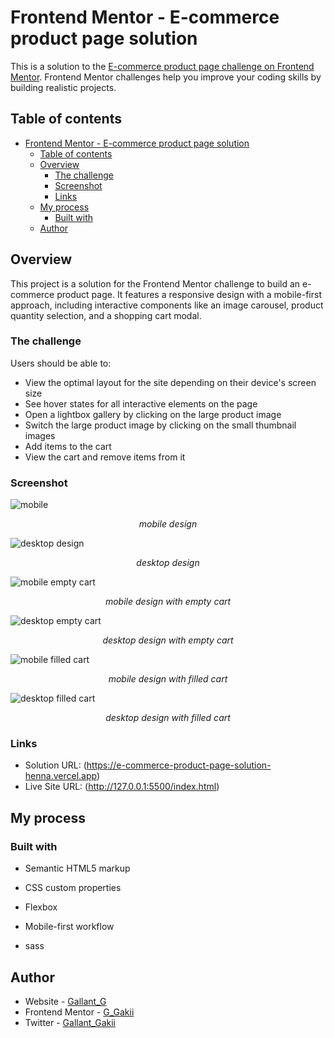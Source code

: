 # Frontend Mentor - E-commerce product page solution

This is a solution to the [E-commerce product page challenge on Frontend Mentor](https://www.frontendmentor.io/challenges/ecommerce-product-page-UPsZ9MJp6). Frontend Mentor challenges help you improve your coding skills by building realistic projects.

## Table of contents

- [Frontend Mentor - E-commerce product page solution](#frontend-mentor---e-commerce-product-page-solution)
  - [Table of contents](#table-of-contents)
  - [Overview](#overview)
    - [The challenge](#the-challenge)
    - [Screenshot](#screenshot)
    - [Links](#links)
  - [My process](#my-process)
    - [Built with](#built-with)
  - [Author](#author)

## Overview

This project is a solution for the Frontend Mentor challenge to build an e-commerce product page. It features a responsive design with a mobile-first approach, including interactive components like an image carousel, product quantity selection, and a shopping cart modal.

### The challenge

Users should be able to:

- View the optimal layout for the site depending on their device's screen size
- See hover states for all interactive elements on the page
- Open a lightbox gallery by clicking on the large product image
- Switch the large product image by clicking on the small thumbnail images
- Add items to the cart
- View the cart and remove items from it

### Screenshot

![mobile](https://github.com/G-Gakii/E-commerce-product-page-solution/blob/main/images/screenshot/mobile.png)
<p align="center"><em>mobile design</em></p>

![desktop design](https://github.com/G-Gakii/E-commerce-product-page-solution/blob/main/images/screenshot/desktop.png)
<p align="center"><em>desktop design</em></p>

![mobile empty cart](https://github.com/G-Gakii/E-commerce-product-page-solution/blob/main/images/screenshot/mobile%20cartwithitem.png)
<p align="center"><em>mobile design with empty cart</em></p>

![desktop empty cart](https://github.com/G-Gakii/E-commerce-product-page-solution/blob/main/images/screenshot/DesktopwithEmptyCart.png)
<p align="center"><em>desktop design with empty cart</em></p>

![mobile filled cart](https://github.com/G-Gakii/E-commerce-product-page-solution/blob/main/images/screenshot/mobile%20cartwithitem.png)
<p align="center"><em>mobile design with filled cart</em></p>

![desktop filled cart](https://github.com/G-Gakii/E-commerce-product-page-solution/blob/main/images/screenshot/desktopWithItemInCart.png)
<p align="center"><em>desktop design with filled cart</em></p>



### Links

- Solution URL: (https://e-commerce-product-page-solution-henna.vercel.app)
- Live Site URL: (http://127.0.0.1:5500/index.html)

## My process

### Built with

- Semantic HTML5 markup
- CSS custom properties
- Flexbox

- Mobile-first workflow
- sass

## Author

- Website - [Gallant_G](https://www.your-site.com)
- Frontend Mentor - [G_Gakii](https://www.frontendmentor.io/profile/yourusername)
- Twitter - [Gallant_Gakii](https://www.twitter.com/yourusername)
